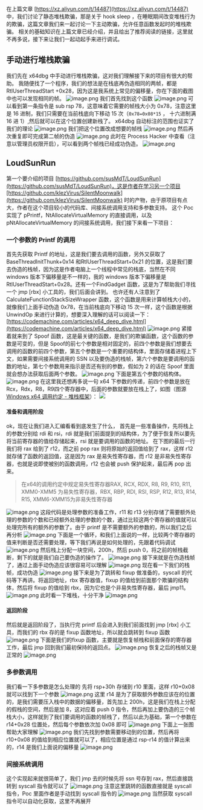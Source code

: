 在上篇文章 [https://xz.aliyun.com/t/14487](https://xz.aliyun.com/t/14487) 中，我们讨论了静态堆栈欺骗，那是关于 hook sleep ，在睡眠期间改变堆栈行为的欺骗，这篇文章我们来一起讨论一下主动欺骗，允许任意函数发起时的堆栈欺骗。
相关的基础知识在上篇文章已经介绍，并且给出了推荐阅读的链接，这里就不再多说，接下来让我们一起动起手来进行调试。
## 手动进行堆栈欺骗
我们先在 x64dbg 中手动进行堆栈欺骗，这对我们理解接下来的项目有很大的帮助。
我随便找了一个程序，我们的想法是在栈底再伪造相同的两帧，都是RtlUserThreadStart +0x28，因为这是我系统上常见的偏移量，你在下面的截图中也可以发现相同的帧。
![image.png](https://cdn.nlark.com/yuque/0/2024/png/40360538/1715840601463-c63efaee-c439-45fe-9d5b-c53db6d7025f.png#averageHue=%23f8f7f7&clientId=ud1a707f0-cc81-4&from=paste&height=372&id=u6d9fdf0b&originHeight=558&originWidth=612&originalType=binary&ratio=1.5&rotation=0&showTitle=false&size=19605&status=done&style=none&taskId=uf24f12c9-c095-4a7f-b6c4-9e9b849e5e1&title=&width=408)
我们首先找到这个函数
![image.png](https://cdn.nlark.com/yuque/0/2024/png/40360538/1715840833171-addc05d0-95ce-4579-8311-aef56329110d.png#averageHue=%23f4ece0&clientId=ud1a707f0-cc81-4&from=paste&height=695&id=ue31a9633&originHeight=1042&originWidth=1736&originalType=binary&ratio=1.5&rotation=0&showTitle=false&size=329452&status=done&style=none&taskId=u42421822-a505-4e41-85bb-8000de77c21&title=&width=1157.3333333333333)
可以看到第一条指令是 sub rsp 78，这意味着它需要的帧栈大小为 0x78，注意这里是 16 进制，我们只需要在当前栈底向下移动 15 次（`0x78=0x08*15` ， 十六进制满 16 进 1）,然后就可以在这个位置创建新栈了。
x64dbg 自动标注的范围也证实了我们的理论
![image.png](https://cdn.nlark.com/yuque/0/2024/png/40360538/1715841058826-4d4d2748-b507-4b59-87a4-6be4d7bd40df.png#averageHue=%23f2e7dd&clientId=ud1a707f0-cc81-4&from=paste&height=206&id=u9b4c44a6&originHeight=309&originWidth=651&originalType=binary&ratio=1.5&rotation=0&showTitle=false&size=45579&status=done&style=none&taskId=u8a57dd5b-baf0-40a2-8fe3-97eef581ac9&title=&width=434)
我们把这个位置改成想要的帧栈
![image.png](https://cdn.nlark.com/yuque/0/2024/png/40360538/1715841148447-c555e96e-ba45-4271-ba6b-f29b05f5ba13.png#averageHue=%23f0eae4&clientId=ud1a707f0-cc81-4&from=paste&height=266&id=ubd73345a&originHeight=399&originWidth=1183&originalType=binary&ratio=1.5&rotation=0&showTitle=false&size=89232&status=done&style=none&taskId=u8f9c2e30-8b5c-47ba-8130-5c4d2ecf09e&title=&width=788.6666666666666)
然后再次重复即可完成第二帧的伪造
![image.png](https://cdn.nlark.com/yuque/0/2024/png/40360538/1715841219715-a7743f60-f976-4a68-adf6-5bdc073f3ddb.png#averageHue=%23f3ebdf&clientId=ud1a707f0-cc81-4&from=paste&height=695&id=ubc319835&originHeight=1042&originWidth=1736&originalType=binary&ratio=1.5&rotation=0&showTitle=false&size=382066&status=done&style=none&taskId=u3e14c6c3-f02a-406c-af34-285200126d6&title=&width=1157.3333333333333)
此时在 Process Hacker 中查看（注意以管理员权限开启），可以看到两个帧栈已经成功伪造。
![image.png](https://cdn.nlark.com/yuque/0/2024/png/40360538/1715841249397-4b08defb-24de-45c6-9076-d3da11d9f4a8.png#averageHue=%23fbfaf9&clientId=ud1a707f0-cc81-4&from=paste&height=290&id=u3c612532&originHeight=435&originWidth=577&originalType=binary&ratio=1.5&rotation=0&showTitle=false&size=15149&status=done&style=none&taskId=u0b5d1737-a121-4834-96b8-d8931e53fd9&title=&width=384.6666666666667)
## LoudSunRun 
第一个要介绍的项目 [https://github.com/susMdT/LoudSunRun](https://github.com/susMdT/LoudSunRun)，这是作者在学习另一个项目[https://github.com/klezVirus/SilentMoonwalk](https://github.com/klezVirus/SilentMoonwalk) 时的产物，由于原项目有点大，作者在这个项目较小的代码库、间接系统调用支持和多参数支持。
这个 Poc 实现了 pPrintf，NtAllocateVirtualMemory 的直接调用，以及pNtAllocateVirtualMemory 的间接系统调用，我们接下来看一下项目：
### 一个参数的 Printf 的调用
首先先获取 Printf 的地址，这是我们要去调用的函数，另外又获取了 BaseThreadInitThunk+0x14 和RtlUserThreadStart+0x21 的位置，这是我们要去伪造的栈帧，因为这是作者电脑上一个线程中常见的栈底，当然在不同 windows 版本下偏移量是不一样的，我的 windows 版本下偏移量是 RtlUserThreadStart+0x28。还有一个FindGadget 函数，这是为了帮助我们寻找一个 jmp [rbx] 小工具的，我们后面会讲到。
也许还有人注意到了 CalculateFunctionStackSizeWrapper 函数，这个函数是用来计算帧栈大小的，就像我们上面手动伪造 0x78，在当前栈底向下移动 15 次一样，这个函数是根据 UnwindOp 来进行计算的，想要深入理解的话可以阅读一下：[https://codemachine.com/articles/x64_deep_dive.html](https://codemachine.com/articles/x64_deep_dive.html)
![image.png](https://cdn.nlark.com/yuque/0/2024/png/40360538/1715859852237-46a7a09b-c9b7-4a5a-a603-cdceabf5d625.png#averageHue=%23222121&clientId=ud1a707f0-cc81-4&from=paste&height=640&id=u9960ef82&originHeight=960&originWidth=2077&originalType=binary&ratio=1.5&rotation=0&showTitle=false&size=275191&status=done&style=none&taskId=u38e8a58d-6086-429f-b76d-f27545f8dea&title=&width=1384.6666666666667)
紧接着就来到了 Spoof 函数，这是最关键的函数，是我们的欺骗函数，这个函数的参数是可变的，但是 Spoof的前七个参数是相对固定的，前四个参数是我们想要去调用的函数的前四个参数，第五个参数是一个重要的结构体，里面存储着进程上下文，如果需要间接系统调用的 SSN 以及要伪造的栈帧，第六个参数是要调用的函数的地址，第七个参数用来指示是否还有别的参数，假如为 2 的话在 Spoof 里面就会想办法获取后面两个参数。
![image.png](https://cdn.nlark.com/yuque/0/2024/png/40360538/1715860440365-1a852a3e-2766-4faa-8d1a-deaae5b26361.png#averageHue=%23201f1f&clientId=ufd9b02bf-c274-4&from=paste&height=188&id=ue4905e18&originHeight=282&originWidth=1534&originalType=binary&ratio=1.5&rotation=0&showTitle=false&size=75302&status=done&style=none&taskId=u96ab9301-7a96-4ad3-9a77-29141bd8461&title=&width=1022.6666666666666)
下面是第五个参数的结构体。
![image.png](https://cdn.nlark.com/yuque/0/2024/png/40360538/1715860927464-319e655f-ecab-45cb-9082-ef0bc44a69ea.png#averageHue=%231f1e1e&clientId=ufd9b02bf-c274-4&from=paste&height=456&id=u32c076db&originHeight=684&originWidth=1790&originalType=binary&ratio=1.5&rotation=0&showTitle=false&size=214945&status=done&style=none&taskId=u1012f1c0-99f1-44ec-8530-d27bcba561c&title=&width=1193.3333333333333)
在这里我还想再多说一句 x64 下参数的传递，前四个参数是放在Rcx，Rdx，R8，R9四个寄存器中，后面的参数就要放在栈上了，如图（图源 [Windows x64 调用约定 - 堆栈框架](https://www.ired.team/miscellaneous-reversing-forensics/windows-kernel-internals/windows-x64-calling-convention-stack-frame)）：
![](https://cdn.nlark.com/yuque/0/2024/png/40360538/1715861148929-9a6fa942-12d8-4cff-8b8f-9bf630b68b18.png#averageHue=%23f9f7f7&clientId=ufd9b02bf-c274-4&from=paste&id=uce7ce9ef&originHeight=692&originWidth=604&originalType=url&ratio=1.5&rotation=0&showTitle=false&status=done&style=none&taskId=u2c4a9f5c-0d7f-4033-966b-3c39e1e3af2&title=)
#### 准备和调用阶段
ok，现在让我们进入汇编看看到底发生了什么，
首先是一些准备操作，先将栈上的参数分别给 rdi 和 rsi，rdi 就是我们前面提到的结构体，为了便于恢复所以要先将当前寄存器的值给存储起来，rsi 就是要调用的函数的地址。
在下图的最后一行我们将 rax 给到了 r12，而之前 pop rax 则将原始的返回值给到了 rax，这样 r12 就存储了函数的返回值，这是因为 rax 是易失性寄存器，而 r12 是非易失性寄存器，也就是说即使被别的函数调用，r12 也会被 push 保护起来，最后再 pop 出来。
> 在x64的调用约定中规定易失性寄存器RAX, RCX, RDX, R8, R9, R10, R11, XMM0-XMM5 为易失性寄存器，RBX, RBP, RDI, RSI, RSP, R12, R13, R14, R15, XMM6-XMM15为非易失性寄存器

![image.png](https://cdn.nlark.com/yuque/0/2024/png/40360538/1715861386799-8c03a2f4-c692-47be-a987-ab66c341a1b2.png#averageHue=%23222121&clientId=ufd9b02bf-c274-4&from=paste&height=593&id=u08bf9400&originHeight=889&originWidth=1967&originalType=binary&ratio=1.5&rotation=0&showTitle=false&size=211897&status=done&style=none&taskId=uee7425c0-630f-4fe5-ba7a-7bf88de8c59&title=&width=1311.3333333333333)
这段代码是处理参数的准备工作，r11 和 r13 分别存储了需要额外处理的参数的个数和已经额外处理的参数的个数，通过比较这两个寄存器的值就可以处理完所有的额外的参数了。由于 printf 是不需要额外的参数的，所以我们之后再分析
![image.png](https://cdn.nlark.com/yuque/0/2024/png/40360538/1715862065717-198f33aa-57b7-4a2f-a747-a939e71d022a.png#averageHue=%23232221&clientId=ufd9b02bf-c274-4&from=paste&height=303&id=u6d6a89e2&originHeight=454&originWidth=1926&originalType=binary&ratio=1.5&rotation=0&showTitle=false&size=171115&status=done&style=none&taskId=uf452f658-bd9c-4872-b4e2-1a60f053dd4&title=&width=1284)
下面是一个循环，和我们上面说的一样，比较两个寄存器的值来判断是否还需要处理，等下我们再说是如何处理的，先跟着代码调试![image.png](https://cdn.nlark.com/yuque/0/2024/png/40360538/1715862646275-88330012-9b8d-4dbd-9a78-ff7d4c104bea.png#averageHue=%23212020&clientId=ufd9b02bf-c274-4&from=paste&height=144&id=ub874d663&originHeight=216&originWidth=1976&originalType=binary&ratio=1.5&rotation=0&showTitle=false&size=37393&status=done&style=none&taskId=ue5d2ce44-a14b-44a4-b899-4c1aeb280f5&title=&width=1317.3333333333333)
然后栈上分配一块空间，200h，然后 push 0，将之前的帧栈截断，剩下的就是我们自己要伪造的操作了。
![image.png](https://cdn.nlark.com/yuque/0/2024/png/40360538/1715862834844-d30485fd-34a6-4cfd-acf9-f3beeb0219e9.png#averageHue=%23212020&clientId=ufd9b02bf-c274-4&from=paste&height=593&id=u3a0d87a9&originHeight=889&originWidth=1967&originalType=binary&ratio=1.5&rotation=0&showTitle=false&size=125699&status=done&style=none&taskId=u9948f0e6-8c9d-44c0-8c7c-31fbda4c3c0&title=&width=1311.3333333333333)
接下来就是在伪造栈帧了，通过上面手动伪造应该很容易可以理解
![image.png](https://cdn.nlark.com/yuque/0/2024/png/40360538/1715862932637-de5f0844-a76b-42c3-ad30-e73b758a7a6d.png#averageHue=%2320201f&clientId=ufd9b02bf-c274-4&from=paste&height=593&id=ub1f9dab0&originHeight=889&originWidth=1967&originalType=binary&ratio=1.5&rotation=0&showTitle=false&size=117049&status=done&style=none&taskId=u86fa1e6a-6870-474b-9c92-d0f52ea38a1&title=&width=1311.3333333333333)
现在看一下我们的栈帧，成功伪造
![image.png](https://cdn.nlark.com/yuque/0/2024/png/40360538/1715862990088-eb750f2e-60cc-4694-8ded-71d25d45bfe4.png#averageHue=%23fdfcfb&clientId=ufd9b02bf-c274-4&from=paste&height=290&id=uc0e14e2c&originHeight=435&originWidth=577&originalType=binary&ratio=1.5&rotation=0&showTitle=false&size=9816&status=done&style=none&taskId=u7150847f-0dc3-4fec-811a-43bbc20e1ba&title=&width=384.6666666666667)
接下来是为了跳转和 fixup 做准备的，syscall 的代码等下再讲。将返回地址，rbx 寄存器值，fixup 的值给到前面那个欺骗的结构体，然后将 fixup 的值给到 rbx，因为它也是个非易失性寄存器，最后 jmp11。
![image.png](https://cdn.nlark.com/yuque/0/2024/png/40360538/1715863062786-0d9f32e5-6105-4b81-bb5d-5de5a06331e5.png#averageHue=%2321201f&clientId=ufd9b02bf-c274-4&from=paste&height=356&id=u3185f2fd&originHeight=534&originWidth=1685&originalType=binary&ratio=1.5&rotation=0&showTitle=false&size=116690&status=done&style=none&taskId=u25ef9462-4588-42a3-92f0-f76b6cb0a98&title=&width=1123.3333333333333)
此时看一下堆栈，十分干净
![image.png](https://cdn.nlark.com/yuque/0/2024/png/40360538/1715863350612-6720b0f7-07f9-4bf2-8847-b41e62a9b578.png#averageHue=%23fdfcfc&clientId=ufd9b02bf-c274-4&from=paste&height=290&id=u4f847811&originHeight=435&originWidth=577&originalType=binary&ratio=1.5&rotation=0&showTitle=false&size=9302&status=done&style=none&taskId=ua7117977-d225-4631-83e3-3ac8814237b&title=&width=384.6666666666667)
#### 返回阶段
然后就是返回阶段了，当执行完 printf 后会进入到我们前面找到 jmp [rbx] 小工具，而我们的 rbx 存的是 fixup 函数地址，所以就会跳转到 fixup 函数
![image.png](https://cdn.nlark.com/yuque/0/2024/png/40360538/1715863587211-7d0d7b51-36fb-4bbf-8445-46de47afcc57.png#averageHue=%23212020&clientId=ufd9b02bf-c274-4&from=paste&height=491&id=u1fe47244&originHeight=736&originWidth=1967&originalType=binary&ratio=1.5&rotation=0&showTitle=false&size=233104&status=done&style=none&taskId=u650f2f56-98d0-49f4-9c3d-54e6dbb9065&title=&width=1311.3333333333333)
下面是我们的fixup 函数，主要就是恢复帧栈和前面保存的寄存器工作，最后 jmp 回到我们最初保持的返回点。
![image.png](https://cdn.nlark.com/yuque/0/2024/png/40360538/1715863607209-1b6dfade-b6f2-41f8-ae84-51caaca866ab.png#averageHue=%23212020&clientId=ufd9b02bf-c274-4&from=paste&height=593&id=u9b93cb55&originHeight=889&originWidth=1967&originalType=binary&ratio=1.5&rotation=0&showTitle=false&size=158902&status=done&style=none&taskId=u86244f46-efd0-4c3e-bf7a-a9681db2bb9&title=&width=1311.3333333333333)
恢复之后的栈帧又是正常的
![image.png](https://cdn.nlark.com/yuque/0/2024/png/40360538/1715863911069-ed07a065-dad2-4318-a708-4f930f988411.png#averageHue=%23fbfaf9&clientId=ufd9b02bf-c274-4&from=paste&height=290&id=uca86d69a&originHeight=435&originWidth=577&originalType=binary&ratio=1.5&rotation=0&showTitle=false&size=14187&status=done&style=none&taskId=u4ec602f2-df17-4386-8f78-ef506c11ec7&title=&width=384.6666666666667)
### 多参数调用
我们看一下多参数是怎么处理的
先将 rsp+30h 存储到 r10 里面，这样 r10+0x08 就可以找到下一个参数
![image.png](https://cdn.nlark.com/yuque/0/2024/png/40360538/1715866446579-b1fa0e16-ca8c-445b-8233-d5c8e3e9dc5c.png#averageHue=%2320201f&clientId=ufd9b02bf-c274-4&from=paste&height=82&id=ub15b01d5&originHeight=123&originWidth=1140&originalType=binary&ratio=1.5&rotation=0&showTitle=false&size=17704&status=done&style=none&taskId=uebf8250b-b66d-48c6-9e92-4db8fb15eb0&title=&width=760)
这里 r14 是为了获取额外参数应该在的位置的，是我们需要压入栈中的数据的偏移量，首先加上 200h，这是我们在栈上分配的假栈的空间，然后是加 8，这对应着 push 0 指令，然后再加上要伪造的三个帧栈大小，这样就到了我们要调用的函数的帧栈了，然后以此为基础，第一个参数在 r14+0x28 位置处，然后每个参数依次加 0x08 即可
![image.png](https://cdn.nlark.com/yuque/0/2024/png/40360538/1715862065717-198f33aa-57b7-4a2f-a747-a939e71d022a.png#averageHue=%23232221&clientId=ufd9b02bf-c274-4&from=paste&height=303&id=mTsa8&originHeight=454&originWidth=1926&originalType=binary&ratio=1.5&rotation=0&showTitle=false&size=171115&status=done&style=none&taskId=uf452f658-bd9c-4872-b4e2-1a60f053dd4&title=&width=1284)
下面上一张图帮助大家理解
![image.png](https://cdn.nlark.com/yuque/0/2024/png/40360538/1715954446666-e72c0a5d-75d3-4d4b-a657-31321f200a84.png#averageHue=%23fdfdfd&clientId=ub1799cd2-422b-4&from=paste&height=472&id=ub7b24815&originHeight=708&originWidth=1156&originalType=binary&ratio=1.5&rotation=0&showTitle=false&size=43082&status=done&style=none&taskId=u62c3edba-55ba-42f7-88a9-4cc37bad990&title=&width=770.6666666666666)
我们先找到参数需要移动到的位置，然后再将 r10+0x08 的值给到相应位置就可以了，相应位置是通过 rsp-r14 的值计算出来的，r14 是我们上面说的偏移量
![image.png](https://cdn.nlark.com/yuque/0/2024/png/40360538/1715864235349-8aabfa43-b7f8-4051-9ec1-928f9a763baf.png#averageHue=%23212020&clientId=ufd9b02bf-c274-4&from=paste&height=640&id=u811c215c&originHeight=960&originWidth=2077&originalType=binary&ratio=1.5&rotation=0&showTitle=false&size=151972&status=done&style=none&taskId=u11ff0b3d-aa5c-41e3-af7d-20d6674f2ab&title=&width=1384.6666666666667)
### 间接系统调用
这个实现起来就很简单了，我们 jmp 去的时候先将 ssn 号存到 rax，然后直接跳转到 syscall 指令就可以了
![image.png](https://cdn.nlark.com/yuque/0/2024/png/40360538/1715865597528-586f7d33-a63b-4897-9daa-4fb41032732b.png#averageHue=%23202020&clientId=ufd9b02bf-c274-4&from=paste&height=157&id=uc4a4756a&originHeight=236&originWidth=1378&originalType=binary&ratio=1.5&rotation=0&showTitle=false&size=33205&status=done&style=none&taskId=u9bbd5a02-f677-466b-bd33-70545b9f546&title=&width=918.6666666666666)
注意这里跳转的函数直接就是 syscall 指令，Poc 里面作者是手动找到 syscall 指令的
![image.png](https://cdn.nlark.com/yuque/0/2024/png/40360538/1715865791080-fe0572c3-aa32-4bad-975b-b6cb3b16230b.png#averageHue=%23212120&clientId=ufd9b02bf-c274-4&from=paste&height=593&id=u9e3019bd&originHeight=889&originWidth=1967&originalType=binary&ratio=1.5&rotation=0&showTitle=false&size=218077&status=done&style=none&taskId=ucf552007-bb24-49f7-b8ee-97724b4c9af&title=&width=1311.3333333333333)
当然获取 syscall 指令可以自动化获取，这里不再展开
